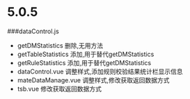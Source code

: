 # 5.0.5

###dataControl.js 
- getDMStatistics 删除,无用方法
- getTableStatistics 添加,用于替代getDMStatistics
- getRuleStatistics 添加,用于替代getDMStatistics
- dataControl.vue 调整样式,添加规则校验结果统计栏显示信息
- mateDataManage.vue 调整样式,修改获取返回数据方式
- tsb.vue 修改获取返回数据方式
